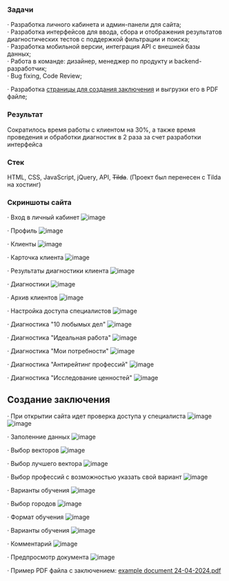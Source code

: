 ### Задачи
· Разработка личного кабинета и админ-панели для сайта;  
· Разработка интерфейсов для ввода, сбора и отображения результатов диагностических тестов с поддержкой фильтрации и поиска;  
· Разработка мобильной версии, интеграция API с внешней базы данных;  
· Работа в команде: дизайнер, менеджер по продукту и backend-разработчик;  
· Bug fixing, Code Review;  

· Разработка [страницы для создания заключения](#conclusion) и выгрузки его в PDF файле; 

### Результат
Сократилось время работы с клиентом на 30%, а также время проведения и обработки диагностик в 2 раза за счет разработки интерфейса

### Стек
HTML, CSS, JavaScript, jQuery, API, ~~Tilda~~.
(Проект был перенесен с Tilda на хостинг)

### Скриншоты сайта
· Вход в личный кабинет
![image](https://github.com/MaSStiK/punkt-b/assets/72652605/ac121ccf-e528-4dcd-8673-dfecb352d456)

· Профиль
![image](https://github.com/MaSStiK/punkt-b/assets/72652605/a9900f46-fc3e-475d-8565-9f4de5cfa60b)

· Клиенты
![image](https://github.com/MaSStiK/punkt-b/assets/72652605/e10d3d47-dca3-4f0e-a3cf-441e3c2ae6e9)

· Карточка клиента
![image](https://github.com/MaSStiK/punkt-b/assets/72652605/f8a24cc4-76eb-4ac6-8997-48fd81b5b191)

· Результаты диагностики клиента
![image](https://github.com/MaSStiK/punkt-b/assets/72652605/2cb82246-6cf7-4260-a982-77cb1b444097)

· Диагностики
![image](https://github.com/MaSStiK/punkt-b/assets/72652605/96efe850-4129-44b7-a215-612c68b37c26)

· Архив клиентов
![image](https://github.com/MaSStiK/punkt-b/assets/72652605/031b058e-0510-4e3b-808b-15b12bed703d)

· Настройка доступа специалистов
![image](https://github.com/MaSStiK/punkt-b/assets/72652605/f6c4f8ac-318a-4dab-98cf-db10f40750e3)

· Диагностика "10 любымых дел"
![image](https://github.com/MaSStiK/punkt-b/assets/72652605/d34f0a73-c545-4a19-8183-bfca5f1a594c)

· Диагностика "Идеальная работа"
![image](https://github.com/MaSStiK/punkt-b/assets/72652605/38bb5e78-06a5-4951-aa62-75a81506fef6)

· Диагностика "Мои потребности"
![image](https://github.com/MaSStiK/punkt-b/assets/72652605/91b26712-7d69-4d3d-825c-3fe68b01c05f)

· Диагностика "Антирейтинг профессий"
![image](https://github.com/MaSStiK/punkt-b/assets/72652605/18908fdc-4e47-4890-9837-38eaf6a47cb0)

· Диагностика "Исследование ценностей"
![image](https://github.com/MaSStiK/punkt-b/assets/72652605/c34950ec-1ce6-48f2-a5cc-54e04210a56a)

## <a id="conclusion">Создание заключения</a>

· При открытии сайта идет проверка доступа у специалиста 
![image](https://github.com/MaSStiK/punkt-b/assets/72652605/3b02f908-9ea5-433e-abdd-b0632141aaa2)
![image](https://github.com/MaSStiK/punkt-b/assets/72652605/223d73e9-b7c0-4a92-8628-3746cbf78c68)

· Заполенние данных
![image](https://github.com/MaSStiK/punkt-b/assets/72652605/b831735a-40e7-4186-a92e-408f49ccc1f7)

· Выбор векторов
![image](https://github.com/MaSStiK/punkt-b/assets/72652605/3aaf18c4-3a8c-4030-8ebc-009ae855956b)

· Выбор лучшего вектора
![image](https://github.com/MaSStiK/punkt-b/assets/72652605/65a53ebe-75a2-4386-963a-4c0524f64925)

· Выбор профессий с возможностью указать свой вариант
![image](https://github.com/MaSStiK/punkt-b/assets/72652605/afb68ca0-ec61-4639-809c-8963d0045d1a)

· Варианты обучения
![image](https://github.com/MaSStiK/punkt-b/assets/72652605/22865412-0a4e-4341-8790-0d2adc1634f8)

· Выбор городов
![image](https://github.com/MaSStiK/punkt-b/assets/72652605/2f78a0a8-6f87-4e78-809f-a7577d14aa33)

· Формат обучения
![image](https://github.com/MaSStiK/punkt-b/assets/72652605/fc100a12-be7c-4e4c-ac3d-3c9097a66e87)

· Варианты обучения
![image](https://github.com/MaSStiK/punkt-b/assets/72652605/2605f9f1-c2bf-47a5-b5f7-04cbabeec902)

· Комментарий
![image](https://github.com/MaSStiK/punkt-b/assets/72652605/fe9f94b6-7aa7-4619-a729-1c6cddf680cf)

· Предпросмотр документа
![image](https://github.com/MaSStiK/punkt-b/assets/72652605/20b5eff4-3345-4dae-a6e1-a7a8453d7937)

· Пример PDF файла с заключением:
[example document 24-04-2024.pdf](https://github.com/MaSStiK/punkt-b/files/15096246/example.document.24-04-2024.pdf)
